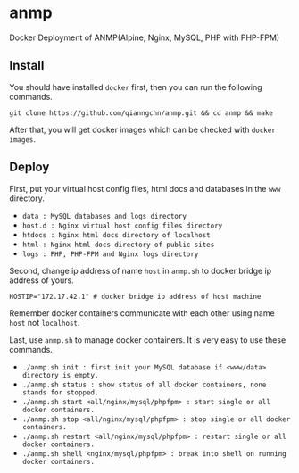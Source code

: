 # anmp
Docker Deployment of ANMP(Alpine, Nginx, MySQL, PHP with PHP-FPM)

## Install
You should have installed `docker` first, then you can run the following commands.

    git clone https://github.com/qianngchn/anmp.git && cd anmp && make

After that, you will get docker images which can be checked with `docker images`.

## Deploy
First, put your virtual host config files, html docs and databases in the `www` directory.

* `data : MySQL databases and logs directory`
* `host.d : Nginx virtual host config files directory`
* `htdocs : Nginx html docs directory of localhost`
* `html : Nginx html docs directory of public sites`
* `logs : PHP, PHP-FPM and Nginx logs directory`

Second, change ip address of name `host` in `anmp.sh` to docker bridge ip address of yours.

    HOSTIP="172.17.42.1" # docker bridge ip address of host machine

Remember docker containers communicate with each other using name `host` not `localhost`.

Last, use `anmp.sh` to manage docker containers. It is very easy to use these commands.

* `./anmp.sh init : first init your MySQL database if <www/data> directory is empty.`
* `./anmp.sh status : show status of all docker containers, none stands for stopped.`
* `./anmp.sh start <all/nginx/mysql/phpfpm> : start single or all docker containers.`
* `./anmp.sh stop <all/nginx/mysql/phpfpm> : stop single or all docker containers.`
* `./anmp.sh restart <all/nginx/mysql/phpfpm> : restart single or all docker containers.`
* `./anmp.sh shell <nginx/mysql/phpfpm> : break into shell on running docker containers.`
